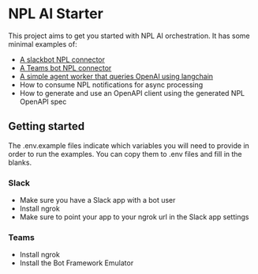# NPL AI Starter

This project aims to get you started with NPL AI orchestration. It has some minimal examples of:

- [A slackbot NPL connector](python/slack_connector)
- [A Teams bot NPL connector](python/teams_connector)
- [A simple agent worker that queries OpenAI using langchain](python/agent_worker)
- How to consume NPL notifications for async processing
- How to generate and use an OpenAPI client using the generated NPL OpenAPI spec

## Getting started

The .env.example files indicate which variables you will need to provide in order to run the examples. You can copy them to .env files and fill in the blanks.

### Slack

- Make sure you have a Slack app with a bot user
- Install ngrok
- Make sure to point your app to your ngrok url in the Slack app settings

### Teams

- Install ngrok
- Install the Bot Framework Emulator
